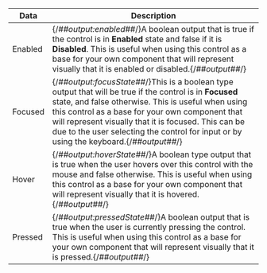 | Data                                      | Description                                                                                                                                                                                                                                                                                                                                                    |
| ----------------------------------------- | -------------------------------------------------------------------------------------------------------------------------------------------------------------------------------------------------------------------------------------------------------------------------------------------------------------------------------------------------------------- |
| <span className="ndl-data">Enabled</span> | {/*##output:enabled##*/}A boolean output that is true if the control is in **Enabled** state and false if it is **Disabled**. This is useful when using this control as a base for your own component that will represent visually that it is enabled or disabled.{/*##output##*/}                                                                                     |
| <span className="ndl-data">Focused</span> | {/*##output:focusState##*/}This is a boolean type output that will be true if the control is in **Focused** state, and false otherwise. This is useful when using this control as a base for your own component that will represent visually that it is focused. This can be due to the user selecting the control for input or by using the keyboard.{/*##output##*/} |
| <span className="ndl-data">Hover</span>   | {/*##output:hoverState##*/}A boolean type output that is true when the user hovers over this control with the mouse and false otherwise. This is useful when using this control as a base for your own component that will represent visually that it is hovered.{/*##output##*/}                                                                                      |
| <span className="ndl-data">Pressed</span> | {/*##output:pressedState##*/}A boolean output that is true when the user is currently pressing the control. This is useful when using this control as a base for your own component that will represent visually that it is pressed.{/*##output##*/}                                                                                                                   |
